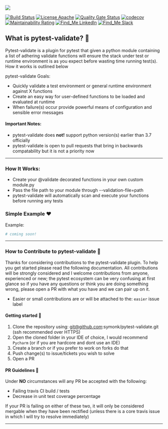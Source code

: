 <kbd>
  <img src="https://github.com/symonk/pytest-validate/blob/master/.github/.images/pytest_validate.png">
</kbd>
  <p></p>

[![Build Status](https://api.travis-ci.org/symonk/pytest-validate.svg?branch=master)](https://travis-ci.org/symonk/pytest-validate)
[![License Apache](https://img.shields.io/badge/license-Apache%202-brightgreen.svg)](https://github.com/symonk/pytest-validate/blob/master/LICENSE)
[![Quality Gate Status](https://sonarcloud.io/api/project_badges/measure?project=symonk_pytest-validate&metric=alert_status)](https://sonarcloud.io/dashboard?id=symonk_pytest-validate)
[![codecov](https://codecov.io/gh/symonk/pytest-validate/branch/master/graph/badge.svg)](https://codecov.io/gh/symonk/pytest-validate)
[![Maintainability Rating](https://sonarcloud.io/api/project_badges/measure?project=symonk_pytest-validate&metric=sqale_rating)](https://sonarcloud.io/dashboard?id=symonk_pytest-validate)
[![Find_Me LinkedIn](https://img.shields.io/badge/Find_Me-LinkedIn-brightgreen.svg)](https://www.linkedin.com/in/simonk09/)
[![Find_Me Slack](https://img.shields.io/badge/Find_Me-Slack-brightgreen.svg)](https://testersio.slack.com)

## What is pytest-validate? :flags:
Pytest-validate is a plugin for pytest that given a python module containing a list of adhering validate functions will
ensure the stack under test or runtime environment is as you expect before wasting time running test(s).  How it works is
outlined below

pytest-validate Goals:
 - Quickly validate a test environment or general runtime environment against X functions
 - Create an easy way for user-defined functions to be loaded and evaluated at runtime
 - When failure(s) occur provide powerful means of configuration and sensible error messages

#### Important Notes:
 - pytest-validate does **not!** support python version(s) earlier than 3.7 officially
 - pytest-validate is open to pull requests that bring in backwards compatability but it is not a priority now


 ---
 
 ### How It Works:
  - Create your @validate decorated functions in your own custom module.py
  - Pass the file path to your module through --validation-file=path
  - pytest-validate will automatically scan and execute your functions before running any tests

### Simple Example :hearts:
Example:

```python
# coming soon!
```

---

### How to Contribute to pytest-validate :rocket:
Thanks for considering contributions to the pytest-validate plugin.  To help you get started please read the following documentation.  All contributions will be strongly considered and I welcome contributions from anyone, experienced or new; the pytest ecosystem can be very confusing at first glance so if you have any questions or think you are doing something wrong, please open a PR with what you have and we can pair up on it.

 - Easier or small contributions are or will be attached to the: `easier` issue label
 
#### Getting started :rocket:

1. Clone the repository using: git@github.com:symonk/pytest-validate.git (ssh recommended over HTTPS)
2. Open the cloned folder in your IDE of choice, I would recommend `Pycharm` (or if you are hardcore and dont use an IDE)
3. Create a branch or if you prefer to work on forks do that
4. Push change(s) to issue/tickets you wish to solve
5. Open a PR

#### PR Guidelines :rocket:
Under **NO** circumstances will any PR be accepted with the following:

- Failing travis CI build / tests
- Decrease in unit test coverage percentage

If your PR is failing on either of these two, it will only be considered mergable when they have been rectified (unless there is a core travis issue in which I will try to resolve immediately)


---
